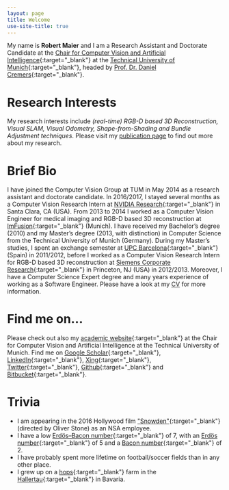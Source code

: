 ```yaml
---
layout: page
title: Welcome
use-site-title: true
---
```


My name is **Robert Maier** and I am a Research Assistant and Doctorate Candidate at the [Chair for Computer Vision and Artificial Intelligence](http://vision.in.tum.de/){:target="_blank"} at the [Technical University of Munich](http://www.tum.de/){:target="_blank"}, headed by [Prof. Dr. Daniel Cremers](https://vision.in.tum.de/members/cremers){:target="_blank"}.

# Research Interests
My research interests include *(real-time) RGB-D based 3D Reconstruction, Visual SLAM, Visual Odometry, Shape-from-Shading and Bundle Adjustment techniques*. Please visit my [publication page](http://www.rmaier.net/publications/) to find out more about my research.

# Brief Bio
I have joined the Computer Vision Group at TUM in May 2014 as a research assistant and doctorate candidate. In 2016/2017, I stayed several months as a Computer Vision Research Intern at [NVIDIA Research](https://research.nvidia.com/){:target="_blank"} in Santa Clara, CA (USA). From 2013 to 2014 I worked as a Computer Vision Engineer for medical imaging and RGB-D based 3D reconstruction at [ImFusion](http://www.imfusion.de/){:target="_blank"} (Munich).
I have received my Bachelor’s degree (2010) and my Master’s degree (2013, with distinction) in Computer Science from the Technical University of Munich (Germany). During my Master’s studies, I spent an exchange semester at [UPC Barcelona](http://www.upc.edu/){:target="_blank"} (Spain) in 2011/2012, before I worked as a Computer Vision Research Intern for RGB-D based 3D reconstruction at [Siemens Corporate Research](http://www.usa.siemens.com/en/about_us/research/home.htm){:target="_blank"} in Princeton, NJ (USA) in 2012/2013. Moreover, I have a Computer Science Expert degree and many years experience of working as a Software Engineer. Please have a look at my [CV](http://www.rmaier.net/cv/) for more information.

# Find me on…
Please check out also my [academic website](https://vision.in.tum.de/members/maierr){:target="_blank"} at the Chair for Computer Vision and Artificial Intelligence at the Technical University of Munich. Find me on [Google Scholar](https://scholar.google.de/citations?user=JoLgWjkAAAAJ){:target="_blank"}, [LinkedIn](https://www.linkedin.com/in/robertmaier7){:target="_blank"}, [Xing](http://www.xing.com/profile/Robert_Maier34){:target="_blank"}, [Twitter](http://twitter.com/robertmaier){:target="_blank"}, [Github](http://github.com/robmaier/){:target="_blank"} and [Bitbucket](https://bitbucket.org/rmaier/){:target="_blank"}.

# Trivia
* I am appearing in the 2016 Hollywood film ["Snowden"](http://www.imdb.com/title/tt3774114/){:target="_blank"} (directed by Oliver Stone) as an NSA employee.
* I have a low [Erdös–Bacon number](https://en.wikipedia.org/wiki/Erd%C5%91s%E2%80%93Bacon_number){:target="_blank"} of 7, with an [Erdös number](https://en.wikipedia.org/wiki/Erd%C5%91s_number){:target="_blank"} of 5 and a [Bacon number](https://en.wikipedia.org/wiki/Six_Degrees_of_Kevin_Bacon#Bacon_numbers){:target="_blank"} of 2.
* I have probably spent more lifetime on football/soccer fields than in any other place.
* I grew up on a [hops](https://en.wikipedia.org/wiki/Hops){:target="_blank"} farm in the [Hallertau](https://en.wikipedia.org/wiki/Hallertau){:target="_blank"} in Bavaria.
